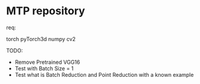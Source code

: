 # MTP repository

req:

torch
pyTorch3d
numpy
cv2

TODO:
- Remove Pretrained VGG16
- Test with Batch Size = 1
- Test what is Batch Reduction and Point Reduction with a known example